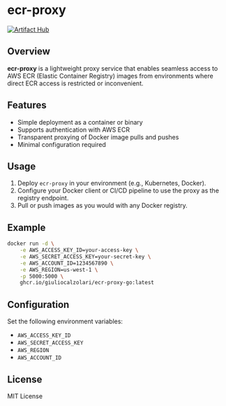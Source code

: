 # ecr-proxy

[![Artifact Hub](https://img.shields.io/endpoint?url=https://artifacthub.io/badge/repository/ecr-proxy)](https://artifacthub.io/packages/search?repo=ecr-proxy)

## Overview

**ecr-proxy** is a lightweight proxy service that enables seamless access to AWS ECR (Elastic Container Registry) images from environments where direct ECR access is restricted or inconvenient.

## Features

- Simple deployment as a container or binary
- Supports authentication with AWS ECR
- Transparent proxying of Docker image pulls and pushes
- Minimal configuration required

## Usage

1. Deploy `ecr-proxy` in your environment (e.g., Kubernetes, Docker).
2. Configure your Docker client or CI/CD pipeline to use the proxy as the registry endpoint.
3. Pull or push images as you would with any Docker registry.

## Example

```sh
docker run -d \
    -e AWS_ACCESS_KEY_ID=your-access-key \
    -e AWS_SECRET_ACCESS_KEY=your-secret-key \
    -e AWS_ACCOUNT_ID=1234567890 \
    -e AWS_REGION=us-west-1 \
    -p 5000:5000 \
    ghcr.io/giuliocalzolari/ecr-proxy-go:latest
```

## Configuration

Set the following environment variables:

- `AWS_ACCESS_KEY_ID`
- `AWS_SECRET_ACCESS_KEY`
- `AWS_REGION`
- `AWS_ACCOUNT_ID`

## License

MIT License
